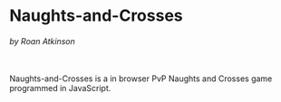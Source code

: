 # Naughts-and-Crosses

###### by Roan Atkinson

<br>
Naughts-and-Crosses is a in browser PvP Naughts and Crosses game programmed in JavaScript.